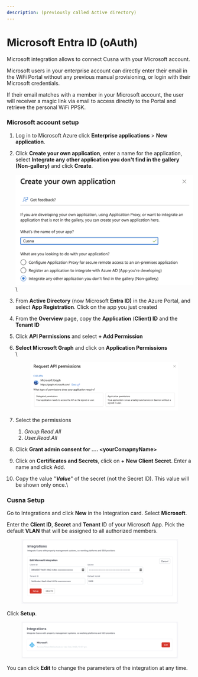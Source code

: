 ```yaml
---
description: (previously called Active directory)
---
```


# Microsoft Entra ID (oAuth)

Microsoft integration allows to connect Cusna with your Microsoft account.

Microsoft users in your enterprise account can directly enter their email in the WiFi Portal without any previous manual provisioning, or login with their Microsoft credentials.

If their email matches with a member in your Microsoft account, the user will receiver a magic link via email to access directly to the Portal and retrieve the personal WiFi PPSK.



### Microsoft account setup

1. Log in to Microsoft Azure click **Enterprise applications** > **New application**.
2. Click **Create your own application**, enter a name for the application, select **Integrate any other application you don't find in the gallery (Non-gallery)** and click **Create**.\
   \
   ![](<../../.gitbook/assets/image (150).png>)\

3. From **Active Directory** (now Microsoft **Entra ID)** in the Azure Portal, and select **App Registration**. Click on the app you just created
4. From the **Overview** page, copy the **Application** (**Client) ID** and the **Tenant ID**
5. Click **API Permissions** and select **+ Add Permission**
6.  **Select Microsoft Graph** and click on **Application Permissions**\
    \


    <figure><img src="../../.gitbook/assets/image (221).png" alt=""><figcaption></figcaption></figure>
7. Select the permissions
   1. _Group.Read.All_
   2. _User.Read.All_
8. Click **Grant admin consent for .... \<yourComapnyName>**
9. Click on **Certificates and Secrets**, click on  + **New Client Secret**. Enter a name and click Add.
10. Copy the value "_**Value**_" of the secret (not the Secret ID). This value will be shown only once.\




### Cusna Setup

Go to Integrations and click **New** in the Integration card. Select **Microsoft**.

Enter the **Client ID**, **Secret** and **Tenant** ID of your Microsoft App. Pick the default **VLAN** that will be assigned to all authorized members.

<figure><img src="../../.gitbook/assets/image (230).png" alt=""><figcaption></figcaption></figure>

Click **Setup**.

<figure><img src="../../.gitbook/assets/image (135).png" alt=""><figcaption></figcaption></figure>

You can click **Edit** to change the parameters of the integration at any time.

